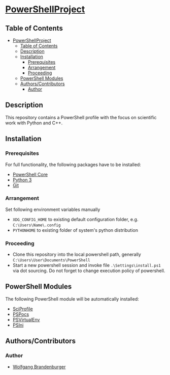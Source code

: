 # [PowerShellProject](https://github.com/wbrandenburger/PowerShellProject)

## Table of Contents

- [PowerShellProject](#powershellproject)
  - [Table of Contents](#table-of-contents)
  - [Description](#description)
  - [Installation](#installation)
    - [Prerequisites](#prerequisites)
    - [Arrangement](#arrangement)
    - [Proceeding](#proceeding)
  - [PowerShell Modules](#powershell-modules)
  - [Authors/Contributors](#authorscontributors)
    - [Author](#author)

## Description

This repository contains a PowerShell profile with the focus on scientific work with Python and C++.

## Installation

### Prerequisites

For full functionality, the following packages have to be installed:

- [PowerShell Core](https://github.com/PowerShell/PowerShell)
- [Python 3](https://www.python.org/)
- [Git](https://git-scm.com/)

### Arrangement

Set following environment variables manually

- `XDG_CONFIG_HOME` to existing default configuration folder, e.g. `C:\Users\Name\.config`
- `PYTHONHOME` to existing folder of system's python distribution

### Proceeding

- Clone this repository into the local powershell path, generally `C:\Users\User\Documents\PowerShell`
- Start a new powershell session and invoke file `.\Settings\install.ps1` via dot sourcing. Do not forget to change execution policy of powershell.

## PowerShell Modules

The following PowerShell module will be automatically installed:

- [SciProfile](https://github.com/wbrandenburger/SciProfile)
- [PSPocs](https://github.com/wbrandenburger/PSPocs)
- [PSVirtualEnv](https://github.com/wbrandenburger/PSVirtualEnv)
- [PSIni](https://github.com/lipkau/PsIni)

## Authors/Contributors

### Author

- [Wolfgang Brandenburger](https://github.com/wbrandenburger)
